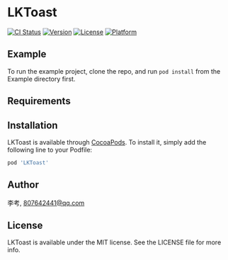 # LKToast

[![CI Status](https://img.shields.io/travis/李考/LKToast.svg?style=flat)](https://travis-ci.org/李考/LKToast)
[![Version](https://img.shields.io/cocoapods/v/LKToast.svg?style=flat)](https://cocoapods.org/pods/LKToast)
[![License](https://img.shields.io/cocoapods/l/LKToast.svg?style=flat)](https://cocoapods.org/pods/LKToast)
[![Platform](https://img.shields.io/cocoapods/p/LKToast.svg?style=flat)](https://cocoapods.org/pods/LKToast)

## Example

To run the example project, clone the repo, and run `pod install` from the Example directory first.

## Requirements

## Installation

LKToast is available through [CocoaPods](https://cocoapods.org). To install
it, simply add the following line to your Podfile:

```ruby
pod 'LKToast'
```

## Author

李考, 807642441@qq.com

## License

LKToast is available under the MIT license. See the LICENSE file for more info.
